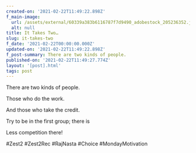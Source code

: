 ```yaml
---
created-on: '2021-02-22T11:49:22.898Z'
f_main-image:
  url: /assets/external/60339a383b6116787f7d9490_adobestock_205236352.jpeg
  alt: null
title: It Takes Two…
slug: it-takes-two
f_date: '2021-02-22T00:00:00.000Z'
updated-on: '2021-02-22T11:49:22.898Z'
f_post-summary: There are two kinds of people.
published-on: '2021-02-22T11:49:27.774Z'
layout: '[post].html'
tags: post
---
```


There are two kinds of people.

Those who do the work.

And those who take the credit.

Try to be in the first group; there is

Less competition there!  

#Zest2 #Zest2Rec #RajNasta #Choice #MondayMotivation

‍

